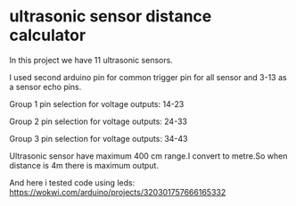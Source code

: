# ultrasonic sensor distance calculator

In this project we have 11 ultrasonic sensors.

I used second arduino pin for common trigger pin for all sensor  and 3-13 as a sensor echo pins.

Group 1 pin selection for voltage outputs: 14-23

Group 2 pin selection for voltage outputs: 24-33

Group 3 pin selection for voltage outputs: 34-43

Ultrasonic sensor have maximum 400 cm range.I convert to metre.So when distance is 4m there is maximum output.


And here i tested code using leds: https://wokwi.com/arduino/projects/320301757666165332
